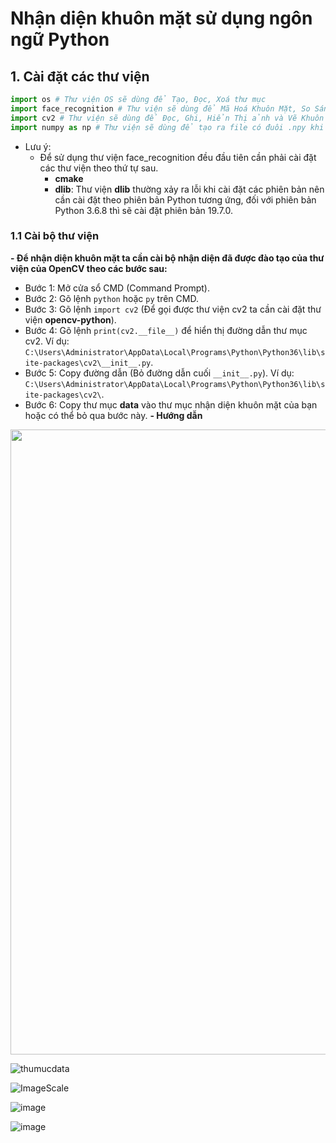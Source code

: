 # Nhận diện khuôn mặt sử dụng ngôn ngữ Python
## 1. Cài đặt các thư viện
```python
import os # Thư viện OS sẽ dùng để Tạo, Đọc, Xoá thư mục
import face_recognition # Thư viện sẽ dùng để Mã Hoá Khuôn Mặt, So Sánh Khuôn Mặt 
import cv2 # Thư viện sẽ dùng để Đọc, Ghi, Hiển Thị ảnh và Vẽ Khuôn Mặt
import numpy as np # Thư viện sẽ dùng để tạo ra file có đuôi .npy khi đã huấn luyện thành công 1 khuôn mặt
```
* Lưu ý:
  * Để sử dụng thư viện face_recognition đều đầu tiên cần phải cài đặt các thư viện theo thứ tự sau.
    * **cmake**
    * **dlib**: Thư viện **dlib** thường xảy ra lỗi khi cài đặt các phiên bản nên cần cài đặt theo phiên bản Python tương ứng, đối với phiên bản Python 3.6.8 thì sẽ cài đặt phiên bản 19.7.0.
### 1.1 Cài bộ thư viện
**- Để nhận diện khuôn mặt ta cần cài bộ nhận diện đã được đào tạo của thư viện của OpenCV theo các bước sau:**
* Bước 1: Mở cửa sổ CMD (Command Prompt).
* Bước 2: Gõ lệnh ```python``` hoặc ```py``` trên CMD.
* Bước 3: Gõ lệnh ```import cv2``` (Để gọi được thư viện cv2 ta cần cài đặt thư viện **opencv-python**).
* Bước 4: Gõ lệnh ```print(cv2.__file__)``` để hiển thị đường dẫn thư mục cv2. Ví dụ: ```C:\Users\Administrator\AppData\Local\Programs\Python\Python36\lib\site-packages\cv2\__init__.py```.
* Bước 5: Copy đường dẫn (Bỏ đường dẫn cuối ```__init__.py```). Ví dụ: ```C:\Users\Administrator\AppData\Local\Programs\Python\Python36\lib\site-packages\cv2\```.
* Bước 6: Copy thư mục **data** vào thư mục nhận diện khuôn mặt của bạn hoặc có thể bỏ qua bước này.
**- Hướng dẫn**
<img src="https://user-images.githubusercontent.com/88564663/140616349-42e7ace0-818d-46bd-b016-143c26fa1c79.gif" width="1000"/>

![thumucdata](https://user-images.githubusercontent.com/88564663/140616204-dace98b4-df3a-4b46-9dc6-ea171ef3b422.png)




![ImageScale](https://user-images.githubusercontent.com/88564663/140603742-6cc0731f-5aac-4ebf-9d65-6191ba330029.png)

![image](https://user-images.githubusercontent.com/88564663/140614875-6c4c6202-fa2d-4cd9-8d89-4d2f6a0d1e11.png)

![image](https://user-images.githubusercontent.com/88564663/140614900-3aa0a9fe-981a-4a4f-8ed4-02932c514e59.png)


